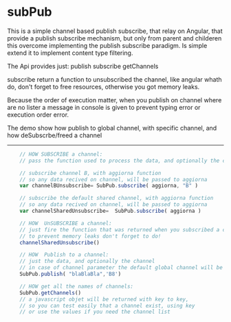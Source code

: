 # subPub

This is a simple channel based publish subscribe, that relay on Angular, 
that provide a publish subscribe mechanism, but only from parent and childeren 
this overcome implementing the publish subscribe paradigm.
Is simple extend it to implement content type filtering.


The Api provides just:
publish 
subscribe
getChannels

subscribe return a function to unsubscribed the channel, like angular whath do,
don't forget to free resources, otherwise you got memory leaks.

Because the order of execution matter, when you publish on channel where are no lister
a message in console is given to prevent typing error or execution order error.

The demo show how publish to global channel, with specific channel, 
and how deSubscrbe/freed a channel


-------

```javascript
	// HOW SUBSCRIBE a channel:
	// pass the function used to process the data, and optionally the channel name

	// subscribe channel B, with aggiorna function
	// so any data recived on channel, will be passed to aggiorna
	var channelBUnsubscribe= SubPub.subscribe( aggiorna, "B" )

	// subscribe the default shared channel, with aggiorna function
	// so any data recived on channel, will be passed to aggiorna
	var channelSharedUnsubscribe=  SubPub.subscribe( aggiorna )
```

```javascript
	// HOW  UnSUBSCRIBE a channel:
	// just fire the function that was returned when you subscribed a channel
	// to prevent memory leaks don't forget to do!
	channelSharedUnsubscribe()
```

```javascript
	// HOW  Publish to a channel:
	// just the data, and optionally the channel
	// in case of channel parameter the default global channel will be used
	SubPub.publish( "blaBlaBla",'B8')
```

```javascript
	// HOW get all the names of channels:
	SubPub.getChannels()
	// a javascript objet will be returned with key to key, 
	// so you can test easily that a channel exist, using key 
	// or use the values if you need the channel list
```